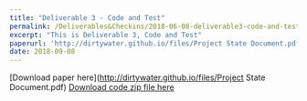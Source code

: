 ```yaml
---
title: "Deliverable 3 - Code and Test"
permalink: /Deliverables&Checkins/2018-06-08-deliverable3-code-and-test
excerpt: "This is Deliverable 3, Code and Test"
paperurl: 'http://dirtywater.github.io/files/Project State Document.pdf'
date: 2018-09-08
---
```


[Download paper here](http://dirtywater.github.io/files/Project State Document.pdf) 
[Download code zip file here](http://dirtywater.github.io/files/Dirty_Water_Final_Project.zip)
